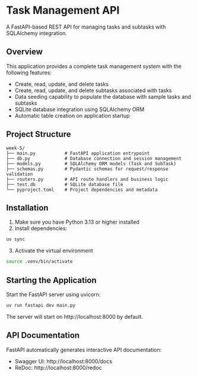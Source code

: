 # Task Management API

A FastAPI-based REST API for managing tasks and subtasks with SQLAlchemy integration.

## Overview

This application provides a complete task management system with the following features:

- Create, read, update, and delete tasks
- Create, read, update, and delete subtasks associated with tasks
- Data seeding capability to populate the database with sample tasks and subtasks
- SQLite database integration using SQLAlchemy ORM
- Automatic table creation on application startup

## Project Structure

```
week-5/
├── main.py           # FastAPI application entrypoint
├── db.py             # Database connection and session management
├── models.py         # SQLAlchemy ORM models (Task and SubTask)
├── schemas.py        # Pydantic schemas for request/response validation
├── routers.py        # API route handlers and business logic
├── test.db           # SQLite database file
└── pyproject.toml    # Project dependencies and metadata
```

## Installation

1. Make sure you have Python 3.13 or higher installed
2. Install dependencies:

```bash
uv sync
```
3. Activate the virtual environment
```bash
source .venv/bin/activate
```

## Starting the Application

Start the FastAPI server using uvicorn:

```bash
uv run fastapi dev main.py
```

The server will start on http://localhost:8000 by default.

## API Documentation

FastAPI automatically generates interactive API documentation:

- Swagger UI: http://localhost:8000/docs
- ReDoc: http://localhost:8000/redoc
